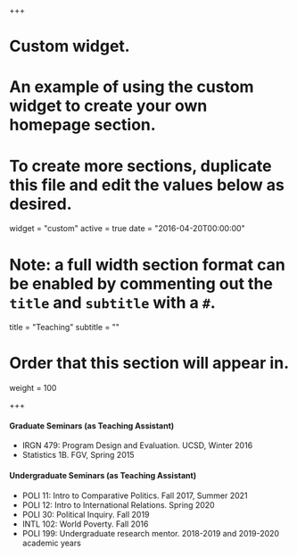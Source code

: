 +++
# Custom widget.
# An example of using the custom widget to create your own homepage section.
# To create more sections, duplicate this file and edit the values below as desired.
widget = "custom"
active = true
date = "2016-04-20T00:00:00"

# Note: a full width section format can be enabled by commenting out the `title` and `subtitle` with a `#`.
title = "Teaching"
subtitle = ""

# Order that this section will appear in.
weight = 100

+++

<!-- ### Instructor

### Teaching Assistant --> 
#### Graduate Seminars  (as Teaching Assistant)

- IRGN 479: Program Design and Evaluation. UCSD, Winter 2016
- Statistics 1B. FGV, Spring 2015

#### Undergraduate Seminars (as Teaching Assistant)

- POLI 11: Intro to Comparative Politics. Fall 2017, Summer 2021
- POLI 12: Intro to International Relations. Spring 2020
- POLI 30: Political Inquiry. Fall 2019
- INTL 102: World Poverty. Fall 2016
- POLI 199: Undergraduate research mentor. 2018-2019 and 2019-2020 academic years

<!-- - [GVPT282: Religion and Politics](https://github.com/TiagoVentura/Religion-and-Politics-GVPT-289-L) 
- [Collecting and Analyzing Social Media Data with R](https://tiagoventura.github.io/workshop_ufpa/) (In portuguese, Workshop at The Federal University of Para, Brazil)

- [How to build a R package?](https://github.com/TiagoVentura/UMD_workshop_Rpackages) (Students-led Workshops at UMD) --> 





